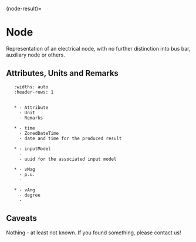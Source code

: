 (node-result)=

# Node

Representation of an electrical node, with no further distinction into bus bar, auxiliary node or others.

## Attributes, Units and Remarks

```{list-table}
   :widths: auto
   :header-rows: 1


   * - Attribute
     - Unit
     - Remarks

   * - time
     - ZonedDateTime
     - date and time for the produced result

   * - inputModel
     -
     - uuid for the associated input model

   * - vMag
     - p.u.
     -

   * - vAng
     - degree
     -

```

## Caveats

Nothing - at least not known.
If you found something, please contact us!
